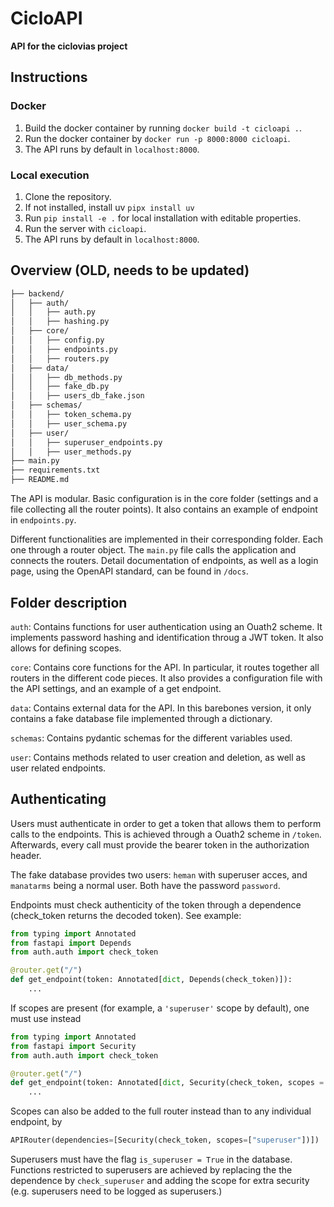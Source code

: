# CicloAPI
**API for the ciclovias project**

## Instructions

### Docker

1. Build the docker container by running `docker build -t cicloapi .`.
2. Run the docker container by `docker run -p 8000:8000 cicloapi`.
3. The API runs by default in `localhost:8000`.


### Local execution
1. Clone the repository.
2. If not installed, install uv `pipx install uv`
3. Run `pip install -e .` for local installation with editable properties. 
4. Run the server with `cicloapi`.
5. The API runs by default in `localhost:8000`.


## Overview (OLD, needs to be updated)

```bash
├── backend/
│   ├── auth/
│   │   ├── auth.py
│   │   ├── hashing.py
│   ├── core/
│   │   ├── config.py
│   │   ├── endpoints.py 
│   │   ├── routers.py    
│   ├── data/
│   │   ├── db_methods.py
│   │   ├── fake_db.py
│   │   ├── users_db_fake.json
│   ├── schemas/
│   │   ├── token_schema.py
│   │   ├── user_schema.py
│   ├── user/
│   │   ├── superuser_endpoints.py
│   │   ├── user_methods.py
├── main.py
├── requirements.txt
├── README.md
```

The API is modular. Basic configuration is in the core folder (settings and a file collecting all the router points). It also contains an example of endpoint in `endpoints.py`. 

Different functionalities are implemented in their corresponding folder. Each one through a router object. The `main.py` file calls the application and connects the routers. Detail documentation of endpoints, as well as a login page, using the OpenAPI standard, can be found in `/docs`.


## Folder description

`auth`: Contains functions for user authentication using an Ouath2 scheme. It implements password hashing and identification throug a JWT token. It also allows for defining scopes.

`core`: Contains core functions for the API. In particular, it routes together all routers in the different code pieces. It also provides a configuration file with the API settings, and an example of a get endpoint.

`data`: Contains external data for the API. In this barebones version, it only contains a fake database file implemented through a dictionary.

`schemas`: Contains pydantic schemas for the different variables used.

`user`: Contains methods related to user creation and deletion, as well as user related endpoints.


## Authenticating

Users must authenticate in order to get a token that allows them to perform calls to the endpoints. This is achieved through a Ouath2 scheme in `/token`. Afterwards, every call must provide the bearer token in the authorization header.

The fake database provides two users: `heman` with superuser acces, and `manatarms` being a normal user. Both have the password `password`.

Endpoints must check authenticity of the token through a dependence (check_token returns the decoded token). See example:

```python
from typing import Annotated
from fastapi import Depends
from auth.auth import check_token

@router.get("/")
def get_endpoint(token: Annotated[dict, Depends(check_token)]):
    ...
```

If scopes are present (for example, a `'superuser'` scope by default), one must use instead

```python
from typing import Annotated
from fastapi import Security
from auth.auth import check_token

@router.get("/")
def get_endpoint(token: Annotated[dict, Security(check_token, scopes = ['superuser'])]):
    ...
```

Scopes can also be added to the full router instead than to any individual endpoint, by

```python
APIRouter(dependencies=[Security(check_token, scopes=["superuser"])])
```

Superusers must have the flag `is_superuser = True` in the database. Functions restricted to superusers are achieved by replacing the the dependence by `check_superuser` and adding the scope for extra security (e.g. superusers need to be logged as superusers.)
